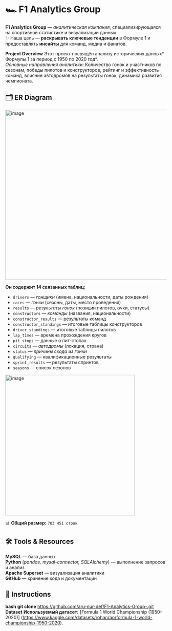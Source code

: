# 🏎️ **F1 Analytics Group**

**F1 Analytics Group** — *аналитическая компания*, специализирующаяся на спортивной статистике и визуализации данных.  
✨ Наша цель — **раскрывать ключевые тенденции** в Формуле 1 и предоставлять **инсайты** для команд, медиа и фанатов.

**Project Overview**
Этот проект посвящён анализу исторических данных* Формулы 1 за период с 1950 по 2020 год*.  
*Основные направления аналитики:* Количество гонок и участников по сезонам, победы пилотов и конструкторов, рейтинг и эффективность команд, влияние автодромов на результаты гонок, динамика развития чемпионата.

## 🗂️ **ER Diagram**
<img width="910" height="531" alt="image" src="https://github.com/user-attachments/assets/ad046852-1d8c-4f33-a0d8-6f18f5321f6f" />


**Он содержит 14 связанных таблиц:**
- `drivers` — *гонщики* (имена, национальности, даты рождения)  
- `races` — *гонки* (сезоны, даты, место проведения)  
- `results` — *результаты гонок* (позиции пилотов, очки, статусы)  
- `constructors` — *команды* (названия, национальности)  
- `constructor_results` — результаты команд  
- `constructor_standings` — итоговые таблицы конструкторов  
- `driver_standings` — итоговые таблицы пилотов  
- `lap_times` — времена прохождения кругов  
- `pit_stops` — данные о пит-стопах  
- `circuits` — *автодромы* (локация, страна)  
- `status` — *причины схода из гонки*  
- `qualifying` — квалификационные результаты  
- `sprint_results` — результаты спринтов  
- `seasons` — список сезонов  

<img width="404" height="439" alt="image" src="https://github.com/user-attachments/assets/43049de6-36c4-4d7e-86f3-c903e58d8ef8" />

📊 **Общий размер:** `703 451 строк`

## 🛠️ **Tools & Resources**

 **MySQL** — база данных  
 **Python** (*pandas, mysql-connector, SQLAlchemy*) — выполнение запросов и анализ  
 **Apache Superset** — визуализация аналитики  
 **GitHub** — хранение кода и документации  

## 🚀 **Instructions**
   **bash**
   **git clone** https://github.com/aru-nur-def/F1-Analytics-Group-.git
   **Dataset**
   **Используемый датасет:** [Formula 1 World Championship (1950–2020)] (https://www.kaggle.com/datasets/rohanrao/formula-1-world-championship-1950-2020).












